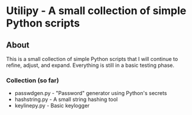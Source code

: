 # Utilipy - A small collection of simple Python scripts
## About
This is a small collection of simple Python scripts that I will continue to refine, adjust, and expand.
Everything is still in a basic testing phase.

### Collection (so far)
* passwdgen.py  - "Password" generator using Python's secrets
* hashstring.py - A small string hashing tool
* keylinepy.py  - Basic keylogger
